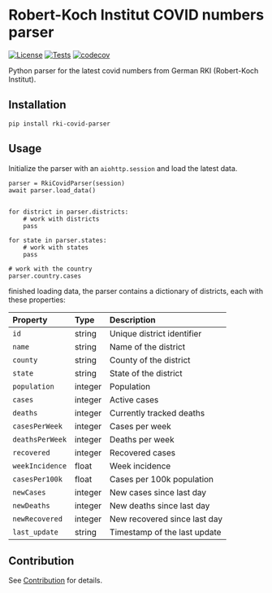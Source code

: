 # Robert-Koch Institut COVID numbers parser

[![License](https://img.shields.io/github/license/thebino/rki-covid-parser)](./LICENSE.md)
[![Tests](https://github.com/thebino/rki-covid-parser/actions/workflows/testing.yaml/badge.svg)](https://github.com/thebino/rki-covid-parser/actions/workflows/testing.yaml)
[![codecov](https://codecov.io/gh/thebino/rki-covid-parser/branch/development/graph/badge.svg?token=9NUUAMXVP4)](https://codecov.io/gh/thebino/rki-covid-parser)

Python parser for the latest covid numbers from German RKI (Robert-Koch Institut).

## Installation
```pip install rki-covid-parser```

## Usage
Initialize the parser with an `aiohttp.session` and load the latest data.
```
parser = RkiCovidParser(session)        
await parser.load_data()


for district in parser.districts:
    # work with districts
    pass

for state in parser.states:
    # work with states
    pass

# work with the country
parser.country.cases
```

finished loading data, the parser contains a dictionary of districts, each with these properties:

|Property    |Type|Description|
|:-----------|:---|:------------|
|`id`| string | Unique district identifier |
|`name`| string | Name of the  district |
|`county`| string | County of the district |
|`state`| string | State of the district |
|`population`| integer | Population |
|`cases`| integer | Active cases |
|`deaths`| integer | Currently tracked deaths |
|`casesPerWeek`| integer | Cases per week |
|`deathsPerWeek`| integer | Deaths per week |
|`recovered`| integer | Recovered cases |
|`weekIncidence`| float | Week incidence |
|`casesPer100k`| float | Cases per 100k population |
|`newCases`| integer | New cases since last day |
|`newDeaths`| integer | New deaths since last day |
|`newRecovered`| integer | New recovered since last day |
|`last_update`| string | Timestamp of the last update |


## Contribution
See [Contribution](https://github.com/thebino/rki-covid-parser/blob/development/CONTRIBUTING.md) for details.
